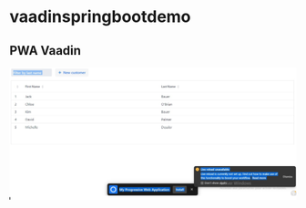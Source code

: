 # vaadinspringbootdemo

## PWA Vaadin

![PWA Vaadin](https://github.com/sanogotech/vaadinspringbootdemo/blob/master/docs/images/pwainstallwebsample.jpg)

